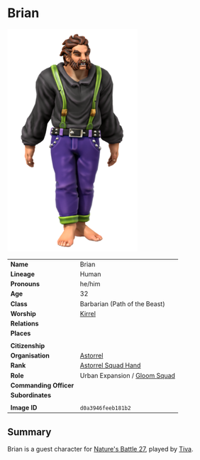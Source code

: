 # Brian

<img src="https://raw.githubusercontent.com/jesskelsall/astarus-images/main/people/portraits/d0a3946feeb181b2.png" height="500" />

|||
| --- | --- |
| **Name** | Brian | character.3
| **Lineage** | Human |
| **Pronouns** | he/him |
| **Age** | 32 |
| **Class** | Barbarian (Path of the Beast) |
| **Worship** | [Kirrel](../gods/deities/kirrel.md) |
| **Relations** | |
| **Places** | |
|||
| **Citizenship** | |
| **Organisation** | [Astorrel](../organisations/astorrel/astorrel.md) |
| **Rank** | [Astorrel Squad Hand](../organisations/astorrel/ranks/astorrel-squad-hand.md) |
| **Role** | Urban Expansion / [Gloom Squad](../organisations/astorrel/squads/gloom-squad.md) |
| **Commanding Officer** | |
| **Subordinates** | |
|||
| **Image ID** | `d0a3946feeb181b2` |

## Summary

Brian is a guest character for [Nature's Battle 27](../storylines/natures-battle-27.md), played by [Tiva](../players/tiva.md).
